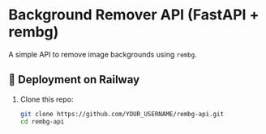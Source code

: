 # Background Remover API (FastAPI + rembg)

A simple API to remove image backgrounds using `rembg`.

## 🚀 Deployment on Railway
1. Clone this repo:
   ```sh
   git clone https://github.com/YOUR_USERNAME/rembg-api.git
   cd rembg-api
   ```
